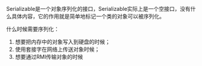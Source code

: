 Serializable是一个对象序列化的接口，Serializable实际上是一个空接口，没有什么具体内容，它的作用就是简单地标记一个类的对象可以被序列化。

什么时候需要序列化：

1. 想要把内存中的对象写入到硬盘的时候；
2. 使用套接字在网络上传送对象时候；
3. 想要通过RMI传输对象的时候